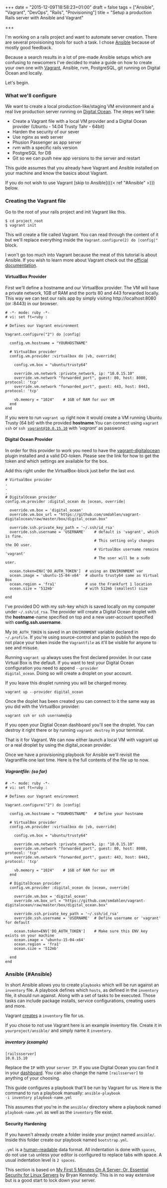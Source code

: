 +++
date = "2015-12-09T18:58:23+01:00"
draft = false
tags = ["Ansible", "Vagrant", "DevOps", "Rails", "Provisioning"]
title = "Setup a production Rails server with Ansible and Vagrant"

+++

I'm working on a rails project and want to automate server creation. There are several provisioning tools for such a task. I chose [Ansible](https://github.com/ansible/ansible) because of mostly good feedback.  

Because a search results in a lot of pre-made Ansible setups which are confusing to newcomers I've decided to make a guide on how to create your own one with [Vagrant](http://www.vagrantup.com), Ansible, rvm, PostgreSQL, git running on Digital Ocean and locally.

Let's begin.<!--more-->

### What we'll configure

We want to create a local production-like/staging VM environment and a real live production server running on [Digital Ocean](https://www.digitalocean.com/?refcode=9ddfa149e776). The steps we'll take:

- Create a Vagrant file with a local VM provider and a Digital Ocean provider (Ubuntu - 14.04 Trusty Tahr - 64bit)
- Harden the security of our sever
- Use nginx as web server
- Phusion Passenger as app server
- rvm with a specific rails version
- PostgreSQL for DB
- Git so we can push new app versions to the server and restart

This guide assumes that you already have Vagrant and Ansible installed on your machine and know the basics about Vagrant. 

If you do not wish to use Vagrant [skip to Ansible]({{< ref "#Ansible" >}}) below.
### Creating the Vagrant file

Go to the root of your rails project and init Vagrant like this.
    
    $ cd project_root
    $ vagrant init

This will create a file called Vagrant. You can read through the content of it but we'll replace everything inside the <code>Vagrant.configure(2) do |config|"</code> block.

I won't go too much into Vagrant because the meat of this tutorial is about Ansible. If you wish to learn more about Vagrant check out the [official documentation](https://docs.vagrantup.com/v2/).

#### VirtualBox Provider

First we'll define a hostname and our VirtualBox provider. The VM will have a private network, 1GB of RAM and the ports 80 and 443 forwarded locally. This way we can test our rails app by simply visiting http://localhost:8080 (or :8443) in our browser.
 
    # -*- mode: ruby -*-
    # vi: set ft=ruby :
    
    # Defines our Vagrant environment
    
    Vagrant.configure("2") do |config|
    
      config.vm.hostname = "YOURHOSTNAME"
    
      # VirtualBox provider
      config.vm.provider :virtualbox do |vb, override|
    
        config.vm.box = "ubuntu/trusty64"
    
        override.vm.network :private_network, ip: "10.0.15.10"
        override.vm.network "forwarded_port", guest: 80, host: 8080, protocol: 'tcp'
        override.vm.network "forwarded_port", guest: 443, host: 8443, protocol: 'tcp'
    
        vb.memory = "1024"    # 1GB of RAM for our VM
      end
    end

If you were to run <code>vagrant up</code> right now it would create a VM running Ubuntu Trusty (64 bit) with the provided **hostname**.You can connect using <code>vagrant ssh</code> or <code>ssh vagrant@10.0.15.10</code> with *'vagrant'* as password.

#### Digital Ocean Provider
In order for this provider to work you need to have the [vagrant-digitalocean](https://github.com/smdahlen/vagrant-digitalocean/) plugin installed and a valid DO-token. Please see the link for how to get the token and which settings are available for the box.  

Add this right under the VirtualBox-block just befor the last <code>end</code>.
	
	# VirtualBox provider
	.
	.
	.
    # DigitalOcean provider
    config.vm.provider :digital_ocean do |ocean, override|
    
      override.vm.box = 'digital_ocean'
      override.vm.box_url = "https://github.com/smdahlen/vagrant-digitalocean/raw/master/box/digital_ocean.box"
    
      override.ssh.private_key_path = '~/.ssh/id_rsa'
      override.ssh.username = 'USERNAME'	# default is 'vagrant', which is fine. 
      										# This setting only changes the DO user.
      										# VirtualBox username remains 'vagrant' 
      										# The user will be a sudo user.
    
      ocean.token=ENV['DO_AUTH_TOKEN'] 	# using an ENVIRONMENT var 
      ocean.image = 'ubuntu-15-04-x64'	# ubuntu trusty64 same as Virtual Box
      ocean.region = 'fra1'				# use the Frankfurt 1 location
      ocean.size = '512mb'				# with 512mb (smallest) size
    
    end

I've provided DO with my ssh-key which is saved locally on my computer under <code>~/.ssh/id_rsa</code>. The provider will create a Digital Ocean droplet with the **hostname**-name specified on top and a new user-account specified with **config.ssh.username**. 

My <code>DO_AUTH_TOKEN</code> is saved in an <code>ENVIRONMENT</code> variable declared in <code>~/.profile</code>. If you're using source-control and plan to publish the repo do not place your token inside the <code>Vagrantfile</code> as it'll be visible for anyone to see and misuse.

Running  <code>vagrant up</code> always uses the first declared provider. In our case Virtual Box is the default. If you want to test your Digital Ocean configuration you need to append <code>\--provider digital_ocean</code>. Doing so will create a droplet on your account. 

If you leave this droplet running you will be charged money. 
  
    vagrant up --provider digital_ocean
 
 Once the doplet has been created you can connect to it the same way as you did with the VirtualBox provider:

    vagrant ssh or ssh username@ip

If you open your Digtial Ocean dashboard you'll see the droplet. You can destroy it right there or by running <code>vagrant destroy</code> in your terminal.


That is it for Vagrant. We can now either launch a local VM with vagrant up or a real droplet by using the digital_ocean provider.

Once we have a provisioning playbook for Ansible we'll revisit the Vagrantfile one last time. Here is the full contents of the file up to now.

##### Vagrantfile: (so far)
    # -*- mode: ruby -*-
    # vi: set ft=ruby :
    
    # Defines our Vagrant environment
    
    Vagrant.configure("2") do |config|
    
      config.vm.hostname = "YOURHOSTNAME"	# Define your hostname
    
      # VirtualBox provider
      config.vm.provider :virtualbox do |vb, override|
    
        config.vm.box = "ubuntu/trusty64"
    
        override.vm.network :private_network, ip: "10.0.15.10"
        override.vm.network "forwarded_port", guest: 80, host: 8080, protocol: 'tcp'
        override.vm.network "forwarded_port", guest: 443, host: 8443, protocol: 'tcp'
    
        vb.memory = "1024"    # 1GB of RAM for our VM
      end
    
      # DigitalOcean provider
      config.vm.provider :digital_ocean do |ocean, override|
    
        override.vm.box = 'digital_ocean'
        override.vm.box_url = "https://github.com/smdahlen/vagrant-digitalocean/raw/master/box/digital_ocean.box"
    
        override.ssh.private_key_path = '~/.ssh/id_rsa'
        override.ssh.username = 'USERNAME'	# Define username or 'vagrant' for default
    
        ocean.token=ENV['DO_AUTH_TOKEN'] 	# Make sure this ENV key exists on your machine
        ocean.image = 'ubuntu-15-04-x64'
        ocean.region = 'fra1'
        ocean.size = '512mb'
    
      end
    end

### Ansible {#Ansible}

In short Ansible allows you to create <code>playbooks</code> which will be run against an <code>inventory</code> file. A playbook defines which <code>hosts</code>, as defined in the <code>inventory</code> file, it should run against. Along with a set of tasks to be executed. Those tasks can include package installs, service configurations, creating users and more.

Vagrant [creates](http://docs.vagrantup.com/v2/provisioning/ansible.html) a <code>inventory</code> file for us. 

If you chose to not use Vagrant here is an example inventory file. Create it in <code>yourproject/ansible/</code> and simply name it <code>inventory</code>.

##### inventory (example) 
    [railssserver]
    10.0.15.10

Replace the <code>IP</code> with your <code>server IP</code>. If you use Digital Ocean you can find it in your [dashboard](https://cloud.digitalocean.com). You can also change the name <code>[railsserver]</code> to anything of your choosing.	

This guide configures a playbook that'll be run by Vagrant for us. Here is the command to run a playbook manually: <code>ansible-playbook -i inventory playbook-name.yml</code>

This assumes that you're in the <code>ansible/</code> directory where a playbook named <code>playbook-name.yml</code> as well as the <code>inventory</code> file exist.

#### Security Hardening

If you haven't already create a folder inside your project named <code>ansible/</code>. Inside this folder create our playbook named <code>bootstrap.yml</code>. 

<code>.yml</code> is a [human-readable](https://en.wikipedia.org/wiki/YAML) data format. All indentation is done with <code>spaces</code>, do not use <code>tab</code> unless your editor is configured to replace tabs with space. A usual indentation level is <code>2 spaces</code>.

This section is based on [My First 5 Minutes On A Server; Or, Essential Security for Linux Servers](http://plusbryan.com/my-first-5-minutes-on-a-server-or-essential-security-for-linux-servers) by Bryan Kennedy. This is in no way extensive but is a good start to lock down your server.
